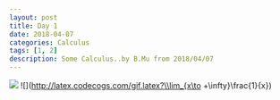 ```yaml
---
layout: post
title: Day 1
date: 2018-04-07
categories: Calculus
tags: [1, 2]
description: Some Calculus..by B.Mu from 2018/04/07
---
```

![](http://latex.codecogs.com/gif.latex?\\frac{1}{1+sin(x)})
![](http://latex.codecogs.com/gif.latex?\\lim_{x\to +\infty}\frac{1}{x})
